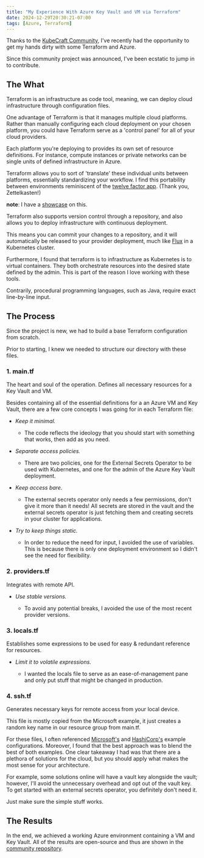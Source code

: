 ```yaml
---
title: "My Experience With Azure Key Vault and VM via Terraform"
date: 2024-12-29T20:30:21-07:00
tags: [Azure, Terraform]
---
```

Thanks to the [KubeCraft Community](https://github.com/mischavandenburg/kubecraft), I've recently had the opportunity to get my hands dirty with some Terraform and Azure.
<!--more-->
Since this community project was announced, I've been ecstatic to jump in to contribute.

## The What

Terraform is an infrastructure as code tool, meaning, we can deploy cloud infrastructure through configuration files.

One advantage of Terraform is that it manages multiple cloud platforms. Rather than manually configuring each cloud deployment on your chosen platform, you could have Terraform serve as a 'control panel' for all of your cloud providers.

Each platform you're deploying to provides its own set of resource definitions. For instance, compute instances or private networks can be single units of defined infrastructure in Azure.

Terraform allows you to sort of 'translate' these individual units between platforms, essentially standardizing your workflow. I find this portability between environments reminiscent of the [twelve factor app](https://12factor.net/). (Thank you, Zettelkasten!)

**note**: I have a [showcase](https://clumpspirit.com/posts/terraform-universal-panel/) on this.

Terraform also supports version control through a repository, and also allows you to deploy infrastructure with continuous deployment.

This means you can commit your changes to a repository, and it will automatically be released to your provider deployment, much like [Flux](https://fluxcd.io/) in a Kubernetes cluster.

Furthermore, I found that terraform is to infrastructure as Kubernetes is to virtual containers. They both orchestrate resources into the desired state defined by the admin. This is part of the reason I love working with these tools.

Contrarily, procedural programming languages, such as Java, require exact line-by-line input.

## The Process

Since the project is new, we had to build a base Terraform configuration from scratch.

Prior to starting, I knew we needed to structure our directory with these files.

### 1. main.tf

The heart and soul of the operation. Defines all necessary resources for a Key Vault and VM.

Besides containing all of the essential definitions for a an Azure VM and Key Vault, there are a few core concepts I was going for in each Terraform file:

- *Keep it minimal.*
    - The code reflects the ideology that you should start with something that works, then add as you need.

- *Separate access policies.*
    - There are two policies, one for the External Secrets Operator to be used with Kubernetes, and one for the admin of the Azure Key Vault deployment.

- *Keep access bare.*
    - The external secrets operator only needs a few permissions, don't give it more than it needs! All secrets are stored in the vault and the external secrets operator is just fetching them and creating secrets in your cluster for applications.

- *Try to keep things static.*
    - In order to reduce the need for input, I avoided the use of variables. This is because there is only one deployment environment so I didn't see the need for flexibility.

### 2. providers.tf

Integrates with remote API.

- *Use stable versions.*

    - To avoid any potential breaks, I avoided the use of the most recent provider versions.

### 3. locals.tf

Establishes some expressions to be used for easy & redundant reference for resources.

- *Limit it to volatile expressions.*

    - I wanted the locals file to serve as an ease-of-management pane and only put stuff that might be changed in production.

### 4. ssh.tf

Generates necessary keys for remote access from your local device.

This file is mostly copied from the Microsoft example, it just creates a random key name in our resource group from main.tf.

For these files, I often referenced [Microsoft's](https://learn.microsoft.com/en-us/azure/key-vault/keys/quick-create-terraform?tabs=azure-cli) and [HashiCorp's](https://registry.terraform.io/providers/hashicorp/azurerm/latest/docs/resources/key_vault)
example configurations. Moreover, I found that the best approach was to blend the best of both examples. One clear takeaway I had was that there are a plethora of solutions for the cloud, but you should apply what makes the most sense for your architecture.

For example, some solutions online will have a vault key alongside the vault; however, I'll avoid the unnecessary overhead and opt out of the vault key. To get started with an external secrets operator, you definitely don't need it.

Just make sure the simple stuff works.

## The Results

In the end, we achieved a working Azure environment containing a VM and Key Vault. All of the results are open-source and thus are shown in the [community repository](https://github.com/mischavandenburg/kubecraft/tree/main/terraform).
